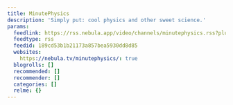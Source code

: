 ```yaml
---
title: MinutePhysics
description: 'Simply put: cool physics and other sweet science.'
params:
  feedlink: https://rss.nebula.app/video/channels/minutephysics.rss?plus=true
  feedtype: rss
  feedid: 189cd53b1b21173a857bea5930dd8d85
  websites:
    https://nebula.tv/minutephysics/: true
  blogrolls: []
  recommended: []
  recommender: []
  categories: []
  relme: {}
---
```


